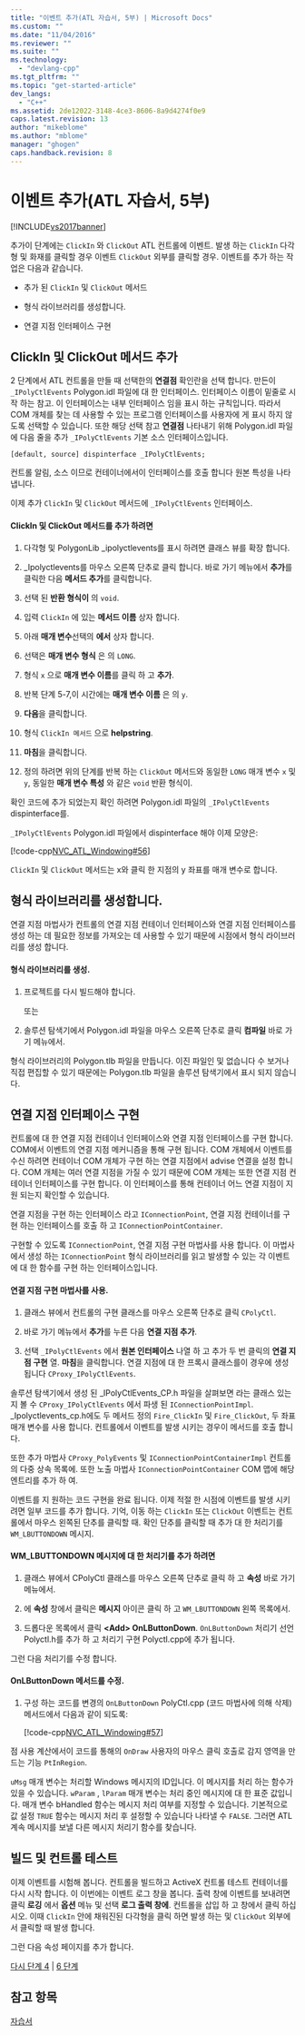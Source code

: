 ```yaml
---
title: "이벤트 추가(ATL 자습서, 5부) | Microsoft Docs"
ms.custom: ""
ms.date: "11/04/2016"
ms.reviewer: ""
ms.suite: ""
ms.technology: 
  - "devlang-cpp"
ms.tgt_pltfrm: ""
ms.topic: "get-started-article"
dev_langs: 
  - "C++"
ms.assetid: 2de12022-3148-4ce3-8606-8a9d4274f0e9
caps.latest.revision: 13
author: "mikeblome"
ms.author: "mblome"
manager: "ghogen"
caps.handback.revision: 8
---
```

# 이벤트 추가(ATL 자습서, 5부)
[!INCLUDE[vs2017banner](../assembler/inline/includes/vs2017banner.md)]

추가이 단계에는 `ClickIn` 와 `ClickOut` ATL 컨트롤에 이벤트.  발생 하는 `ClickIn` 다각형 및 화재를 클릭할 경우 이벤트 `ClickOut` 외부를 클릭할 경우.  이벤트를 추가 하는 작업은 다음과 같습니다.  
  
-   추가 된 `ClickIn` 및 `ClickOut` 메서드  
  
-   형식 라이브러리를 생성합니다.  
  
-   연결 지점 인터페이스 구현  
  
## ClickIn 및 ClickOut 메서드 추가  
 2 단계에서 ATL 컨트롤을 만들 때 선택한의  **연결점** 확인란을 선택 합니다.  만든이 `_IPolyCtlEvents` Polygon.idl 파일에 대 한 인터페이스.  인터페이스 이름이 밑줄로 시작 하는 참고.  이 인터페이스는 내부 인터페이스 임을 표시 하는 규칙입니다.  따라서 COM 개체를 찾는 데 사용할 수 있는 프로그램 인터페이스를 사용자에 게 표시 하지 않도록 선택할 수 있습니다.  또한 해당 선택 참고  **연결점** 나타내기 위해 Polygon.idl 파일에 다음 줄을 추가 `_IPolyCtlEvents` 기본 소스 인터페이스입니다.  
  
 `[default, source] dispinterface _IPolyCtlEvents;`  
  
 컨트롤 알림, 소스 이므로 컨테이너에서이 인터페이스를 호출 합니다 원본 특성을 나타냅니다.  
  
 이제 추가 `ClickIn` 및 `ClickOut` 메서드에 `_IPolyCtlEvents` 인터페이스.  
  
#### ClickIn 및 ClickOut 메서드를 추가 하려면  
  
1.  다각형 및 PolygonLib \_ipolyctlevents를 표시 하려면 클래스 뷰를 확장 합니다.  
  
2.  \_Ipolyctlevents를 마우스 오른쪽 단추로 클릭 합니다.  바로 가기 메뉴에서 **추가**를 클릭한 다음 **메서드 추가**를 클릭합니다.  
  
3.  선택 된  **반환 형식이** 의 `void`.  
  
4.  입력  `ClickIn` 에 있는  **메서드 이름** 상자 합니다.  
  
5.  아래  **매개 변수**선택의  **에서** 상자 합니다.  
  
6.  선택은  **매개 변수 형식** 은 의 `LONG`.  
  
7.  형식  `x` 으로  **매개 변수 이름**를 클릭 하 고  **추가**.  
  
8.  반복 단계 5\-7,이 시간에는  **매개 변수 이름** 은  의  `y`.  
  
9. **다음**을 클릭합니다.  
  
10. 형식  `ClickIn 메서드` 으로  **helpstring**.  
  
11. **마침**을 클릭합니다.  
  
12. 정의 하려면 위의 단계를 반복 하는 `ClickOut` 메서드와 동일한 `LONG` 매개 변수 `x` 및 `y`, 동일한  **매개 변수 특성** 와 같은 `void` 반환 형식이.  
  
 확인 코드에 추가 되었는지 확인 하려면 Polygon.idl 파일의 `_IPolyCtlEvents` dispinterface를.  
  
 `_IPolyCtlEvents` Polygon.idl 파일에서 dispinterface 해야 이제 모양은:  
  
 [!code-cpp[NVC_ATL_Windowing#56](../atl/codesnippet/CPP/adding-an-event-atl-tutorial-part-5_1.idl)]  
  
 `ClickIn` 및 `ClickOut` 메서드는 x와 클릭 한 지점의 y 좌표를 매개 변수로 합니다.  
  
## 형식 라이브러리를 생성합니다.  
 연결 지점 마법사가 컨트롤의 연결 지점 컨테이너 인터페이스와 연결 지점 인터페이스를 생성 하는 데 필요한 정보를 가져오는 데 사용할 수 있기 때문에 시점에서 형식 라이브러리를 생성 합니다.  
  
#### 형식 라이브러리를 생성.  
  
1.  프로젝트를 다시 빌드해야 합니다.  
  
     또는  
  
2.  솔루션 탐색기에서 Polygon.idl 파일을 마우스 오른쪽 단추로 클릭  **컴파일** 바로 가기 메뉴에서.  
  
 형식 라이브러리의 Polygon.tlb 파일을 만듭니다.  이진 파일인 및 없습니다 수 보거나 직접 편집할 수 있기 때문에는 Polygon.tlb 파일을 솔루션 탐색기에서 표시 되지 않습니다.  
  
## 연결 지점 인터페이스 구현  
 컨트롤에 대 한 연결 지점 컨테이너 인터페이스와 연결 지점 인터페이스를 구현 합니다.  COM에서 이벤트의 연결 지점 메커니즘을 통해 구현 됩니다.  COM 개체에서 이벤트를 수신 하려면 컨테이너 COM 개체가 구현 하는 연결 지점에서 advise 연결을 설정 합니다.  COM 개체는 여러 연결 지점을 가질 수 있기 때문에 COM 개체는 또한 연결 지점 컨테이너 인터페이스를 구현 합니다.  이 인터페이스를 통해 컨테이너 어느 연결 지점이 지원 되는지 확인할 수 있습니다.  
  
 연결 지점을 구현 하는 인터페이스 라고 `IConnectionPoint`, 연결 지점 컨테이너를 구현 하는 인터페이스를 호출 하 고 `IConnectionPointContainer`.  
  
 구현할 수 있도록 `IConnectionPoint`, 연결 지점 구현 마법사를 사용 합니다.  이 마법사에서 생성 하는 `IConnectionPoint` 형식 라이브러리를 읽고 발생할 수 있는 각 이벤트에 대 한 함수를 구현 하는 인터페이스입니다.  
  
#### 연결 지점 구현 마법사를 사용.  
  
1.  클래스 뷰에서 컨트롤의 구현 클래스를 마우스 오른쪽 단추로 클릭 `CPolyCtl`.  
  
2.  바로 가기 메뉴에서  **추가**를 누른 다음  **연결 지점 추가**.  
  
3.  선택 `_IPolyCtlEvents` 에서  **원본 인터페이스** 나열 하 고 추가 두 번 클릭의  **연결 지점 구현** 열.  **마침**을 클릭합니다.  연결 지점에 대 한 프록시 클래스를이 경우에 생성 됩니다 `CProxy_IPolyCtlEvents`.  
  
 솔루션 탐색기에서 생성 된 \_IPolyCtlEvents\_CP.h 파일을 살펴보면 라는 클래스 있는지 볼 수 `CProxy_IPolyCtlEvents` 에서 파생 된 `IConnectionPointImpl`.  \_Ipolyctlevents\_cp.h에도 두 메서드 정의 `Fire_ClickIn` 및 `Fire_ClickOut`, 두 좌표 매개 변수를 사용 합니다.  컨트롤에서 이벤트를 발생 시키는 경우이 메서드를 호출 합니다.  
  
 또한 추가 마법사 `CProxy_PolyEvents` 및 `IConnectionPointContainerImpl` 컨트롤의 다중 상속 목록에.  또한 노출 마법사 `IConnectionPointContainer` COM 맵에 해당 엔트리를 추가 하 여.  
  
 이벤트를 지 원하는 코드 구현을 완료 됩니다.  이제 적절 한 시점에 이벤트를 발생 시키려면 일부 코드를 추가 합니다.  기억, 이동 하는 `ClickIn` 또는 `ClickOut` 이벤트는 컨트롤에서 마우스 왼쪽된 단추를 클릭할 때.  확인 단추를 클릭할 때 추가 대 한 처리기를 `WM_LBUTTONDOWN` 메시지.  
  
#### WM\_LBUTTONDOWN 메시지에 대 한 처리기를 추가 하려면  
  
1.  클래스 뷰에서 CPolyCtl 클래스를 마우스 오른쪽 단추로 클릭 하 고  **속성** 바로 가기 메뉴에서.  
  
2.  에  **속성** 창에서 클릭은  **메시지** 아이콘 클릭 하 고 `WM_LBUTTONDOWN` 왼쪽 목록에서.  
  
3.  드롭다운 목록에서 클릭  **\<Add\> OnLButtonDown**.  `OnLButtonDown` 처리기 선언 Polyctl.h를 추가 하 고 처리기 구현 Polyctl.cpp에 추가 됩니다.  
  
 그런 다음 처리기를 수정 합니다.  
  
#### OnLButtonDown 메서드를 수정.  
  
1.  구성 하는 코드를 변경의 `OnLButtonDown` PolyCtl.cpp \(코드 마법사에 의해 삭제\) 메서드에서 다음과 같이 되도록:  
  
     [!code-cpp[NVC_ATL_Windowing#57](../atl/codesnippet/CPP/adding-an-event-atl-tutorial-part-5_2.cpp)]  
  
 점 사용 계산에서이 코드를 통해의 `OnDraw` 사용자의 마우스 클릭 호출로 감지 영역을 만드는 기능 `PtInRegion`.  
  
 `uMsg` 매개 변수는 처리할 Windows 메시지의 ID입니다.  이 메시지를 처리 하는 함수가 있을 수 있습니다.  `wParam` , `lParam` 매개 변수는 처리 중인 메시지에 대 한 표준 값입니다.  매개 변수 bHandled 함수는 메시지 처리 여부를 지정할 수 있습니다.  기본적으로 값 설정 `TRUE` 함수는 메시지 처리 후 설정할 수 있습니다 나타낼 수 `FALSE`.  그러면 ATL 계속 메시지를 보낼 다른 메시지 처리기 함수를 찾습니다.  
  
## 빌드 및 컨트롤 테스트  
 이제 이벤트를 시험해 봅니다.  컨트롤을 빌드하고 ActiveX 컨트롤 테스트 컨테이너를 다시 시작 합니다.  이 이번에는 이벤트 로그 창을 봅니다.  출력 창에 이벤트를 보내려면 클릭  **로깅** 에서  **옵션** 메뉴 및 선택  **로그 출력 창에**.  컨트롤을 삽입 하 고 창에서 클릭 하십시오.  이때 `ClickIn` 안에 채워진된 다각형을 클릭 하면 발생 하는 및 `ClickOut` 외부에서 클릭할 때 발생 합니다.  
  
 그런 다음 속성 페이지를 추가 합니다.  
  
 [다시 단계 4](../atl/changing-the-drawing-code-atl-tutorial-part-4.md) &#124; [6 단계](../atl/adding-a-property-page-atl-tutorial-part-6.md)  
  
## 참고 항목  
 [자습서](../atl/active-template-library-atl-tutorial.md)